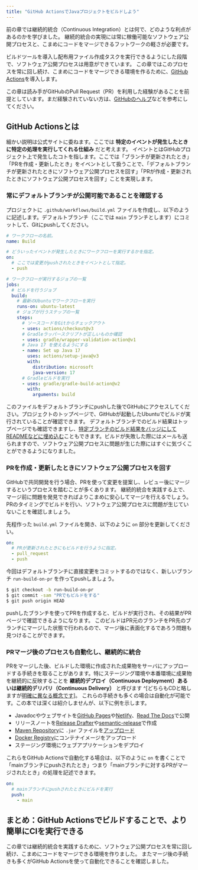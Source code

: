 ```yaml
---
title: "GitHub ActionsでJavaプロジェクトをビルドしよう"
---
```


前の章では継続的統合（Continuous Integration）とは何で、どのような利点があるのかを学びました。
継続的統合の実現には常に稼働可能なソフトウェア公開プロセスと、こまめにコードをマージできるフットワークの軽さが必要です。

ビルドツールを導入し配布用ファイル作成タスクを実行できるようにした段階で、ソフトウェア公開プロセスは用意ができています。
この章ではこのプロセスを常に回し続け、こまめにコードをマージできる環境を作るために、[GitHub Actions](https://github.com/features/actions)を導入します。

この章は読み手がGitHubのPull Request（PR）を利用した経験があることを前提としています。まだ経験されていない方は、[GitHubのヘルプ](https://docs.github.com/ja/pull-requests/collaborating-with-pull-requests/proposing-changes-to-your-work-with-pull-requests/about-pull-requests)などを参考にしてください。

## GitHub Actionsとは

細かい説明は公式サイトに委ねます。ここでは **特定のイベントが発生したときに特定の処理を実行してくれる仕組み** だと考えます。
イベントとはGitHubプロジェクト上で発生したコトを指します。ここでは「ブランチが更新されたとき」「PRを作成・更新したとき」をイベントとして扱うことで、「デフォルトブランチが更新されたときにソフトウェア公開プロセスを回す」「PRが作成・更新されたときにソフトウェア公開プロセスを回す」ことを実現します。

### 常にデフォルトブランチが公開可能であることを確認する

プロジェクトに `.github/workflows/build.yml` ファイルを作成し、以下のように記述します。デフォルトブランチ（ここでは `main` ブランチとします）にコミットして、Gitにpushしてください。

```yml
# ワークフローの名前。
name: Build

# どういったイベントが発生したときにワークフローを実行するかを指定。
on:
  # ここでは変更がpushされたときをイベントとして指定。
  - push

# ワークフローが実行するジョブの一覧
jobs:
  # ビルドを行うジョブ
  build:
    # 最新のUbuntuでワークフローを実行
    runs-on: ubuntu-latest
    # ジョブが行うステップの一覧
    steps:
      # ソースコードをGitからチェックアウト
      - uses: actions/checkout@v3
      # Gradleラッパースクリプトが正しいものか確認
      - uses: gradle/wrapper-validation-action@v1
      # Java 17 を使えるようにする
      - name: Set up Java 17
        uses: actions/setup-java@v3
        with:
          distribution: microsoft
          java-version: 17
      # Gradleビルドを実行
      - uses: gradle/gradle-build-action@v2
        with:
          arguments: build
```

このファイルをデフォルトブランチにpushした後でGitHubにアクセスしてください。プロジェクトのトップページで、GitHubが起動したUbuntuでビルドが実行されていることが確認できます。
デフォルトブランチでのビルド結果はトップページでも確認できますし、[特定ブランチのビルド結果をバッジにしてREADMEなどに埋め込む](https://docs.github.com/en/actions/learn-github-actions#adding-a-workflow-status-badge-to-your-repository)こともできます。ビルドが失敗した際にはメールも送られますので、ソフトウェア公開プロセスに問題が生じた際にはすぐに気づくことができるようになりました。

### PRを作成・更新したときにソフトウェア公開プロセスを回す

GitHubで共同開発を行う場合、PRを使って変更を提案し、レビュー後にマージするというプロセスを踏むことが多くあります。
継続的統合を実践する上で、マージ前に問題を発見できればよりこまめに安心してマージを行えるでしょう。
PRのタイミングでビルドを行い、ソフトウェア公開プロセスに問題が生じていないことを確認しましょう。

先程作った `build.yml` ファイルを開き、以下のように `on` 部分を更新してください。

```yml
on:
  # PRが更新されたときにもビルドを行うように指定。
  - pull_request
  - push
```

今回はデフォルトブランチに直接変更をコミットするのではなく、新しいブランチ `run-build-on-pr` を作ってpushしましょう。

```sh
$ git checkout -b run-build-on-pr
$ git commit -sam "PRでもビルドをする"
$ git push origin HEAD
```

pushしたブランチを使ってPRを作成すると、ビルドが実行され、その結果がPRページで確認できるようになります。
このビルドはPR元のブランチをPR先のブランチにマージした状態で行われるので、マージ後に表面化するであろう問題も見つけることができます。

### PRマージ後のプロセスも自動化し、継続的に統合

PRをマージした後、ビルドした環境に作成された成果物をサーバにアップロードする手続きを取ることがあります。特にステージング環境や本番環境に成果物を継続的に反映することを **継続的デプロイ（Continuous Deployment）あるいは継続的デリバリ（Continuous Delivery）** と呼びます ^[どちらもCDと略しますが[明確に異なる概念です](https://www.atlassian.com/continuous-delivery/principles/continuous-integration-vs-delivery-vs-deployment)]。
これらの手続きも多くの場合は自動化が可能です。この本では深くは紹介しませんが、以下に例を示します。

* Javadocやウェブサイトを[GitHub Pages](https://pages.github.com/)や[Netlify](https://www.netlify.com/)、[Read The Docs](https://readthedocs.org/)で公開
* リリースノートを[Release Drafter](https://github.com/marketplace/actions/release-drafter)や[semantic-release](https://semantic-release.gitbook.io/)で作成
* [Maven Repository](https://maven.apache.org/guides/introduction/introduction-to-repositories.html)に `.jar` ファイルを[アップロード](https://docs.gradle.org/current/userguide/publishing_maven.html)
* [Docker Registry](https://docs.docker.com/registry/)にコンテナイメージをアップロード
* ステージング環境にウェブアプリケーションをデプロイ

これらをGitHub Actionsで自動化する場合は、以下のように `on` を書くことで「mainブランチにpushされたとき」つまり「mainブランチに対するPRがマージされたとき」の処理を記述できます。

```yml
on:
  # mainブランチにpushされたときにビルドを実行
  push:
    - main
```

## まとめ：GitHub Actionsでビルドすることで、より簡単にCIを実行できる

この章では継続的統合を実践するために、ソフトウェア公開プロセスを常に回し続け、こまめにコードをマージできる環境を作りました。
またマージ後の手続きも多くがGitHub Actionsを使って自動化できることを確認しました。
